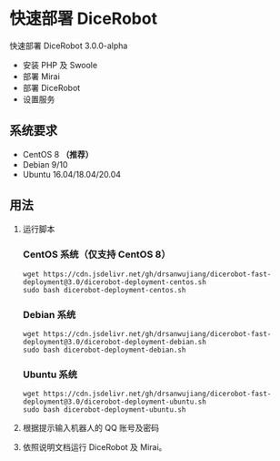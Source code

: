# 快速部署 DiceRobot

快速部署 DiceRobot 3.0.0-alpha

* 安装 PHP 及 Swoole
* 部署 Mirai
* 部署 DiceRobot
* 设置服务


## 系统要求

* CentOS 8 **（推荐）**
* Debian 9/10
* Ubuntu 16.04/18.04/20.04


## 用法

1. 运行脚本

    ### CentOS 系统（仅支持 CentOS 8）

    ```shell
    wget https://cdn.jsdelivr.net/gh/drsanwujiang/dicerobot-fast-deployment@3.0/dicerobot-deployment-centos.sh
    sudo bash dicerobot-deployment-centos.sh
    ```

    ### Debian 系统

    ```shell
    wget https://cdn.jsdelivr.net/gh/drsanwujiang/dicerobot-fast-deployment@3.0/dicerobot-deployment-debian.sh
    sudo bash dicerobot-deployment-debian.sh
    ```

    ### Ubuntu 系统

    ```shell
    wget https://cdn.jsdelivr.net/gh/drsanwujiang/dicerobot-fast-deployment@3.0/dicerobot-deployment-ubuntu.sh
    sudo bash dicerobot-deployment-ubuntu.sh
    ```

2. 根据提示输入机器人的 QQ 账号及密码
3. 依照说明文档运行 DiceRobot 及 Mirai。